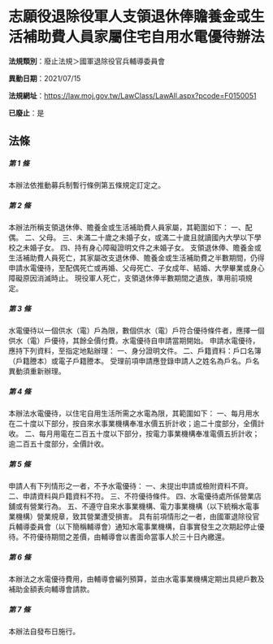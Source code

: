 # 志願役退除役軍人支領退休俸贍養金或生活補助費人員家屬住宅自用水電優待辦法

**法規類別**：廢止法規＞國軍退除役官兵輔導委員會

**異動日期**：2021/07/15  

**法規網址**：https://law.moj.gov.tw/LawClass/LawAll.aspx?pcode=F0150051

**已廢止**：是



## 法條
##### 第 1 條
本辦法依推動募兵制暫行條例第五條規定訂定之。

##### 第 2 條
本辦法所稱支領退休俸、贍養金或生活補助費人員家屬，其範圍如下：
一、配偶。
二、父母。
三、未滿二十歲之未婚子女，或滿二十歲且就讀國內大學以下學校之未婚子女。
四、持有身心障礙證明文件之未婚子女。
支領退休俸、贍養金或生活補助費人員死亡，其家屬改支退休俸、贍養金或生活補助費之半數期間，仍得申請水電優待，至配偶死亡或再婚、父母死亡、子女成年、結婚、大學畢業或身心障礙原因消滅時止。
現役軍人死亡，支領退休俸半數期間之遺族，準用前項規定。

##### 第 3 條
水電優待以一個供水（電）戶為限，數個供水（電）戶符合優待條件者，應擇一個供水（電）戶優待，其餘全價付費。水電優待自申請當期開始。
申請水電優待，應持下列資料，至指定地點辦理：
一、身分證明文件。
二、戶籍資料：戶口名簿（戶籍謄本）或電子戶籍謄本。
受理前項申請應登錄申請人之姓名為戶名。戶名異動須重新辦理。

##### 第 4 條
本辦法水電優待，以住宅自用生活所需之水電為限，其範圍如下：
一、每月用水在二十度以下部分，按自來水事業機構奉准水價五折計收；逾二十度部分，全價計收。
二、每月用電在二百五十度以下部分，按電力事業機構奉准電價五折計收；逾二百五十度部分，全價計收。

##### 第 5 條
申請人有下列情形之一者，不予水電優待：
一、未提出申請或檢附資料不齊。
二、申請資料與戶籍資料不符。
三、不符優待條件。
四、水電優待處所係營業店舖或有營業行為。
五、不遵守自來水事業機構、電力事業機構（以下統稱水電事業機構）營業規章，致其營業遭受損害。
具有前項情形之一者，由國軍退除役官兵輔導委員會（以下簡稱輔導會）通知水電事業機構，自事實發生之次期起停止優待。不符優待期間之差價，由輔導會以書面命當事人於三十日內繳還。

##### 第 6 條
本辦法之水電優待費用，由輔導會編列預算，並由水電事業機構定期出具總戶數及補助金額表向輔導會請款。

##### 第 7 條
本辦法自發布日施行。


